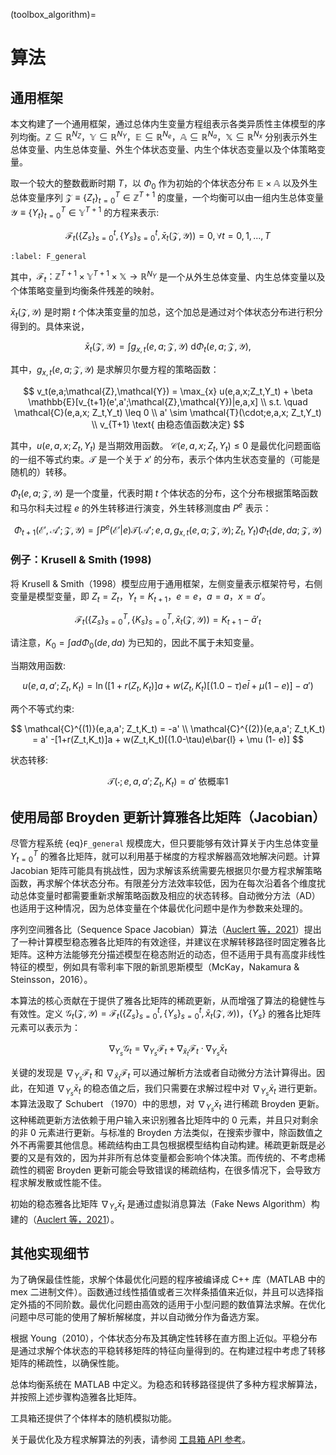 (toolbox_algorithm)=
# 算法

## 通用框架

本文构建了一个通用框架，通过总体内生变量方程组表示各类异质性主体模型的序列均衡。$\mathbb{Z} \subseteq \mathbb{R}^{N_Z}$，$\mathbb{Y} \subseteq \mathbb{R}^{N_Y}$，$\mathbb{E}\subseteq  \mathbb{R}^{N_e}$，$\mathbb{A}\subseteq  \mathbb{R}^{N_a}$，$\mathbb{X} \subseteq \mathbb{R}^{N_x}$ 分别表示外生总体变量、内生总体变量、外生个体状态变量、内生个体状态变量以及个体策略变量。 

取一个较大的整数截断时期 $T$，以 $\Phi_0$ 作为初始的个体状态分布 $\mathbb{E}\times \mathbb{A}$ 以及外生总体变量序列 $\mathcal{Z}\equiv \{Z_t\}_{t=0}^{T} \in \mathbb{Z}^{T+1}$ 的度量，一个均衡可以由一组内生总体变量 $\mathcal{Y}\equiv\{Y_t\}_{t=0}^{T} \in \mathbb{Y}^{T+1}$ 的方程来表示:

$$
\mathcal{F}_t\left(\{Z_s\}_{s=0}^{t},\{Y_s\}_{s=0}^{t},\bar{x}_t(\mathcal{Z},\mathcal{Y})\right)=0, \forall t=0,1,...,T
$$

```{math}
:label: F_general
```

其中，$\mathcal{F}_t：\mathbb{Z}^{T+1} \times \mathbb{Y}^{T+1} \times \mathbb{X} \rightarrow \mathbb{R}^{N_Y}$ 是一个从外生总体变量、内生总体变量以及个体策略变量到均衡条件残差的映射。

$\bar{x}_t(\mathcal{Z},\mathcal{Y})$ 是时期 $t$ 个体决策变量的加总，这个加总是通过对个体状态分布进行积分得到的。具体来说，

$$
\bar{x}_t(\mathcal{Z},\mathcal{Y}) = \int g_{x,t}(e,a;\mathcal{Z},\mathcal{Y}) \ \mathrm{d}\Phi_t(e,a;\mathcal{Z},\mathcal{Y}),
$$

其中，$g_{x,t}(e,a;\mathcal{Z},\mathcal{Y})$ 是求解贝尔曼方程的策略函数：

$$
v_t(e,a;\mathcal{Z},\mathcal{Y}) = \max_{x} u(e,a,x;Z_t,Y_t) + \beta \mathbb{E}[v_{t+1}(e',a';\mathcal{Z},\mathcal{Y})|e,a,x]
\\
s.t. \quad \mathcal{C}(e,a,x; Z_t,Y_t) \leq 0
\\
a' \sim \mathcal{T}(\cdot;e,a,x; Z_t,Y_t)
\\
v_{T+1} \text{ 由稳态值函数决定}
$$

其中，$u(e,a,x;Z_t,Y_t)$ 是当期效用函数。 $\mathcal{C}(e,a,x; Z_t,Y_t)\leq 0$ 是最优化问题面临的一组不等式约束。$\mathcal{T}$ 是一个关于 $x'$ 的分布，表示个体内生状态变量的（可能是随机的）转移。

$\Phi_t(e,a;\mathcal{Z},\mathcal{Y})$ 是一个度量，代表时期 $t$ 个体状态的分布，这个分布根据策略函数和马尔科夫过程 $e$ 的外生转移进行演变，外生转移测度由 $P^e$ 表示：

$$
\Phi_{t+1}(\mathcal{E}',\mathcal{A}';\mathcal{Z},\mathcal{Y})= \int  P^e(\mathcal{E}'|e)\mathcal{T}\Big(\mathcal{A}';e,a,g_{x,t}\Big(e,a;\mathcal{Z},\mathcal{Y}\Big);Z_t,Y_t\Big) \Phi_t (d e,d a;\mathcal{Z},\mathcal{Y})
$$

### 例子：Krusell & Smith (1998)

将 Krusell & Smith（1998）模型应用于通用框架，左侧变量表示框架符号，右侧变量是模型变量，即 $Z_t=Z_t$，$Y_t=K_{t+1}$，$e=e$，$a=a$，$x=a'$。

$$
\mathcal{F}_t\left(\{Z_s\}_{s=0}^{T},\{K_s\}_{s=0}^{T},\bar{x}_t(\mathcal{Z},\mathcal{Y})\right)=K_{t+1}-\bar a'_{t}
$$

请注意，$K_0=\int a d \Phi_0(de,da)$ 为已知的，因此不属于未知变量。

当期效用函数:

$$
u(e,a,a';Z_t,K_t)=\ln\Big([1+r(Z_t,K_t)]a + w(Z_t,K_t)[(1.0-\tau)e\bar{l} + \mu (1- e)]-a'\Big)
$$

两个不等式约束:

$$
\mathcal{C}^{(1)}(e,a,a'; Z_t,K_t) = -a'
\\
\mathcal{C}^{(2)}(e,a,a'; Z_t,K_t) = a' -[1+r(Z_t,K_t)]a + w(Z_t,K_t)[(1.0-\tau)e\bar{l} + \mu (1- e)]
$$

状态转移:

$$
\mathcal{T}(\cdot;e,a,a'; Z_t,K_t)=a' \text{ 依概率1}
$$

## 使用局部 Broyden 更新计算雅各比矩阵（Jacobian） 

尽管方程系统 {eq}`F_general` 规模庞大，但只要能够有效计算关于内生总体变量 ${Y}_{t=0}^{T}$ 的雅各比矩阵，就可以利用基于梯度的方程求解器高效地解决问题。计算 Jacobian 矩阵可能具有挑战性，因为求解该系统需要先根据贝尔曼方程求解策略函数，再求解个体状态分布。有限差分方法效率较低，因为在每次沿着各个维度扰动总体变量时都需要重新求解策略函数及相应的状态转移。自动微分方法（AD）也适用于这种情况，因为总体变量在个体最优化问题中是作为参数来处理的。

序列空间雅各比（Sequence Space Jacobian）算法（[Auclert 等，2021](https://onlinelibrary.wiley.com/doi/full/10.3982/ECTA17434)）提出了一种计算模型稳态雅各比矩阵的有效途径，并建议在求解转移路径时固定雅各比矩阵。这种方法能够充分描述模型在稳态附近的动态，但不适用于具有高度非线性特征的模型，例如具有零利率下限的新凯恩斯模型（McKay，Nakamura & Steinsson，2016）。

本算法的核心贡献在于提供了雅各比矩阵的稀疏更新，从而增强了算法的稳健性与有效性。定义 $\mathcal{G}_t(\mathcal{Z},\mathcal{Y})=\mathcal{F}_t\left(\{Z_s\}_{s=0}^{t},\{Y_s\}_{s=0}^{t},\bar{x}_t(\mathcal{Z},\mathcal{Y})\right)$，$\{Y_s\}$ 的雅各比矩阵元素可以表示为：

$$
\nabla_{Y_s} \mathcal{G}_t=\nabla_{Y_s} \mathcal{F}_t + \nabla_{\bar{x}_t} \mathcal{F}_t \cdot  \nabla_{Y_s} \bar{x}_t
$$

关键的发现是 $\nabla_{Y_s} \mathcal{F}_t$ 和 $\nabla_{\bar{x}_t} \mathcal{F}_t$ 可以通过解析方法或者自动微分方法计算得出。因此，在知道 $\nabla_{Y_s} \bar{x}_t$ 的稳态值之后，我们只需要在求解过程中对 $\nabla_{Y_s} \bar{x}_t$ 进行更新。本算法汲取了 Schubert （1970）中的思想，对 $\nabla_{Y_s} \bar{x}_t$ 进行稀疏 Broyden 更新。这种稀疏更新方法依赖于用户输入来识别雅各比矩阵中的 $0$ 元素，并且只对剩余的非 $0$ 元素进行更新。与标准的 Broyden 方法类似，在搜索步骤中，除函数值之外不再需要其他信息。稀疏结构由工具包根据模型结构自动构建。稀疏更新既是必要的又是有效的，因为并非所有总体变量都会影响个体决策。而传统的、不考虑稀疏性的稠密 Broyden 更新可能会导致错误的稀疏结构，在很多情况下，会导致方程求解发散或性能不佳。

初始的稳态雅各比矩阵 $\nabla_{Y_s} \bar{x}_t$ 是通过虚拟消息算法（Fake News Algorithm）构建的（[Auclert 等，2021](https://onlinelibrary.wiley.com/doi/full/10.3982/ECTA17434)）。

## 其他实现细节

为了确保最佳性能，求解个体最优化问题的程序被编译成 C++ 库（MATLAB 中的 mex 二进制文件）。函数通过线性插值或者三次样条插值来近似，并且可以选择指定外插的不同阶数。最优化问题由高效的适用于小型问题的数值算法求解。在优化问题中尽可能的使用了解析解梯度，并以自动微分作为备选方案。

根据 Young（2010），个体状态分布及其确定性转移在直方图上近似。平稳分布是通过求解个体状态的平稳转移矩阵的特征向量得到的。在构建过程中考虑了转移矩阵的稀疏性，以确保性能。

总体均衡系统在 MATLAB 中定义。为稳态和转移路径提供了多种方程求解算法，并按照上述步骤构造雅各比矩阵。

工具箱还提供了个体样本的随机模拟功能。

关于最优化及方程求解算法的列表，请参阅 [工具箱 API 参考](toolbox_api)。





